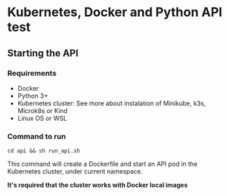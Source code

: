 # Kubernetes, Docker and Python API test

## Starting the API

### Requirements

- Docker
- Python 3+
- Kubernetes cluster:  See more about instalation of Minikube, k3s, Microk8s or Kind
- Linux OS or WSL

### Command to run

`cd api && sh run_api.sh`

This command will create a Dockerfile and start an API pod in the Kubernetes cluster, under current namespace.

**It's required that the cluster works with Docker local images**
